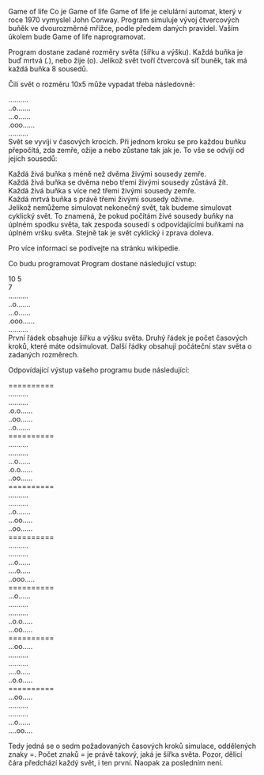 Game of life
Co je Game of life
Game of life je celulární automat, který v roce 1970 vymyslel John Conway. Program simuluje vývoj čtvercových buňěk ve dvourozměrné mřížce, podle předem daných pravidel. Vaším úkolem bude Game of life naprogramovat.

Program dostane zadané rozměry světa (šířku a výšku). Každá buňka je buď mrtvá (.), nebo žije (o). Jelikož svět tvoří čtvercová síť buněk, tak má každá buňka 8 sousedů.

Čili svět o rozměru 10x5 může vypadat třeba následovně:

..........<br />
..o.......<br />
...o......<br />
.ooo......<br />
..........<br />
Svět se vyvíjí v časových krocích. Při jednom kroku se pro každou buňku přepočítá, zda zemře, ožije a nebo zůstane tak jak je. To vše se odvíjí od jejích sousedů:

Každá živá buňka s méně než dvěma živými sousedy zemře.<br />
Každá živá buňka se dvěma nebo třemi živými sousedy zůstává žít.<br />
Každá živá buňka s více než třemi živými sousedy zemře.<br />
Každá mrtvá buňka s právě třemi živými sousedy oživne.<br />
Jelikož nemůžeme simulovat nekonečný svět, tak budeme simulovat cyklický svět. To znamená, že pokud počítám živé sousedy buňky na úplném spodku světa, tak zespoda sousedí s odpovídajícími buňkami na úplném vršku světa. Stejně tak je svět cyklický i zprava doleva.

Pro více informací se podívejte na stránku wikipedie.

Co budu programovat
Program dostane následující vstup:

10 5<br />
7<br />
..........<br />
..o.......<br />
...o......<br />
.ooo......<br />
..........<br />
První řádek obsahuje šířku a výšku světa. Druhý řádek je počet časových kroků, které máte odsimulovat. Další řádky obsahují počáteční stav světa o zadaných rozměrech.

Odpovídající výstup vašeho programu bude následující:

==========<br />
..........<br />
..........<br />
.o.o......<br />
..oo......<br />
..o.......<br />
==========<br />
..........<br />
..........<br />
...o......<br />
.o.o......<br />
..oo......<br />
==========<br />
..........<br />
..........<br />
..o.......<br />
...oo.....<br />
..oo......<br />
==========<br />
..........<br />
..........<br />
...o......<br />
....o.....<br />
..ooo.....<br />
==========<br />
...o......<br />
..........<br />
..........<br />
..o.o.....<br />
...oo.....<br />
==========<br />
...oo.....<br />
..........<br />
..........<br />
....o.....<br />
..o.o.....<br />
==========<br />
...oo.....<br />
..........<br />
..........<br />
...o......<br />
....oo....<br />

Tedy jedná se o sedm požadovaných časových kroků simulace, oddělených znaky =. Počet znaků = je právě takový, jaká je šířka světa. Pozor, dělící čára předchází každý svět, i ten první. Naopak za posledním není.

